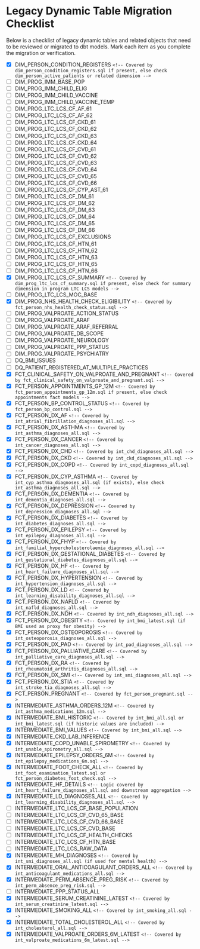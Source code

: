# Legacy Dynamic Table Migration Checklist

Below is a checklist of legacy dynamic tables and related objects that need to be reviewed or migrated to dbt models. Mark each item as you complete the migration or verification.

- [X] DIM_PERSON_CONDITION_REGISTERS  `<!-- Covered by dim_person_condition_registers.sql if present, else check dim_person_active_patients or related dimension -->`
- [ ] DIM_PROG_IMM_BASE_POP
- [ ] DIM_PROG_IMM_CHILD_ELIG
- [ ] DIM_PROG_IMM_CHILD_VACCINE
- [ ] DIM_PROG_IMM_CHILD_VACCINE_TEMP
- [ ] DIM_PROG_LTC_LCS_CF_AF_61
- [ ] DIM_PROG_LTC_LCS_CF_AF_62
- [ ] DIM_PROG_LTC_LCS_CF_CKD_61
- [ ] DIM_PROG_LTC_LCS_CF_CKD_62
- [ ] DIM_PROG_LTC_LCS_CF_CKD_63
- [ ] DIM_PROG_LTC_LCS_CF_CKD_64
- [ ] DIM_PROG_LTC_LCS_CF_CVD_61
- [ ] DIM_PROG_LTC_LCS_CF_CVD_62
- [ ] DIM_PROG_LTC_LCS_CF_CVD_63
- [ ] DIM_PROG_LTC_LCS_CF_CVD_64
- [ ] DIM_PROG_LTC_LCS_CF_CVD_65
- [ ] DIM_PROG_LTC_LCS_CF_CVD_66
- [ ] DIM_PROG_LTC_LCS_CF_CYP_AST_61
- [ ] DIM_PROG_LTC_LCS_CF_DM_61
- [ ] DIM_PROG_LTC_LCS_CF_DM_62
- [ ] DIM_PROG_LTC_LCS_CF_DM_63
- [ ] DIM_PROG_LTC_LCS_CF_DM_64
- [ ] DIM_PROG_LTC_LCS_CF_DM_65
- [ ] DIM_PROG_LTC_LCS_CF_DM_66
- [ ] DIM_PROG_LTC_LCS_CF_EXCLUSIONS
- [ ] DIM_PROG_LTC_LCS_CF_HTN_61
- [ ] DIM_PROG_LTC_LCS_CF_HTN_62
- [ ] DIM_PROG_LTC_LCS_CF_HTN_63
- [ ] DIM_PROG_LTC_LCS_CF_HTN_65
- [ ] DIM_PROG_LTC_LCS_CF_HTN_66
- [X] DIM_PROG_LTC_LCS_CF_SUMMARY  `<!-- Covered by dim_prog_ltc_lcs_cf_summary.sql if present, else check for summary dimension in program LTC LCS models -->`
- [ ] DIM_PROG_LTC_LCS_MOC_BASE
- [X] DIM_PROG_NHS_HEALTH_CHECK_ELIGIBILITY  `<!-- Covered by fct_person_nhs_health_check_status.sql -->`
- [ ] DIM_PROG_VALPROATE_ACTION_STATUS
- [ ] DIM_PROG_VALPROATE_ARAF
- [ ] DIM_PROG_VALPROATE_ARAF_REFERRAL
- [ ] DIM_PROG_VALPROATE_DB_SCOPE
- [ ] DIM_PROG_VALPROATE_NEUROLOGY
- [ ] DIM_PROG_VALPROATE_PPP_STATUS
- [ ] DIM_PROG_VALPROATE_PSYCHIATRY
- [ ] DQ_BMI_ISSUES
- [ ] DQ_PATIENT_REGISTERED_AT_MULTIPLE_PRACTICES
- [X] FCT_CLINICAL_SAFETY_ON_VALPROATE_AND_PREGNANT  `<!-- Covered by fct_clinical_safety_on_valproate_and_pregnant.sql -->`
- [X] FCT_PERSON_APPOINTMENTS_GP_12M  `<!-- Covered by fct_person_appointments_gp_12m.sql if present, else check appointments fact models -->`
- [X] FCT_PERSON_BP_CONTROL_STATUS  `<!-- Covered by fct_person_bp_control.sql -->`
- [X] FCT_PERSON_DX_AF  `<!-- Covered by int_atrial_fibrillation_diagnoses_all.sql -->`
- [X] FCT_PERSON_DX_ASTHMA  `<!-- Covered by int_asthma_diagnoses_all.sql -->`
- [X] FCT_PERSON_DX_CANCER  `<!-- Covered by int_cancer_diagnoses_all.sql -->`
- [X] FCT_PERSON_DX_CHD  `<!-- Covered by int_chd_diagnoses_all.sql -->`
- [X] FCT_PERSON_DX_CKD  `<!-- Covered by int_ckd_diagnoses_all.sql -->`
- [X] FCT_PERSON_DX_COPD  `<!-- Covered by int_copd_diagnoses_all.sql -->`
- [X] FCT_PERSON_DX_CYP_ASTHMA  `<!-- Covered by int_cyp_asthma_diagnoses_all.sql (if exists), else check int_asthma_diagnoses_all.sql -->`
- [X] FCT_PERSON_DX_DEMENTIA  `<!-- Covered by int_dementia_diagnoses_all.sql -->`
- [X] FCT_PERSON_DX_DEPRESSION  `<!-- Covered by int_depression_diagnoses_all.sql -->`
- [X] FCT_PERSON_DX_DIABETES  `<!-- Covered by int_diabetes_diagnoses_all.sql -->`
- [X] FCT_PERSON_DX_EPILEPSY  `<!-- Covered by int_epilepsy_diagnoses_all.sql -->`
- [X] FCT_PERSON_DX_FHYP  `<!-- Covered by int_familial_hypercholesterolaemia_diagnoses_all.sql -->`
- [X] FCT_PERSON_DX_GESTATIONAL_DIABETES  `<!-- Covered by int_gestational_diabetes_diagnoses_all.sql -->`
- [X] FCT_PERSON_DX_HF  `<!-- Covered by int_heart_failure_diagnoses_all.sql -->`
- [X] FCT_PERSON_DX_HYPERTENSION  `<!-- Covered by int_hypertension_diagnoses_all.sql -->`
- [X] FCT_PERSON_DX_LD  `<!-- Covered by int_learning_disability_diagnoses_all.sql -->`
- [X] FCT_PERSON_DX_NAFLD  `<!-- Covered by int_nafld_diagnoses_all.sql -->`
- [X] FCT_PERSON_DX_NDH  `<!-- Covered by int_ndh_diagnoses_all.sql -->`
- [X] FCT_PERSON_DX_OBESITY  `<!-- Covered by int_bmi_latest.sql (if BMI used as proxy for obesity) -->`
- [X] FCT_PERSON_DX_OSTEOPOROSIS  `<!-- Covered by int_osteoporosis_diagnoses_all.sql -->`
- [X] FCT_PERSON_DX_PAD  `<!-- Covered by int_pad_diagnoses_all.sql -->`
- [X] FCT_PERSON_DX_PALLIATIVE_CARE  `<!-- Covered by int_palliative_care_diagnoses_all.sql -->`
- [X] FCT_PERSON_DX_RA  `<!-- Covered by int_rheumatoid_arthritis_diagnoses_all.sql -->`
- [X] FCT_PERSON_DX_SMI  `<!-- Covered by int_smi_diagnoses_all.sql -->`
- [X] FCT_PERSON_DX_STIA  `<!-- Covered by int_stroke_tia_diagnoses_all.sql -->`
- [X] FCT_PERSON_PREGNANT  `<!-- Covered by fct_person_pregnant.sql -->`
- [X] INTERMEDIATE_ASTHMA_ORDERS_12M  `<!-- Covered by int_asthma_medications_12m.sql -->`
- [X] INTERMEDIATE_BMI_HISTORIC  `<!-- Covered by int_bmi_all.sql or int_bmi_latest.sql (if historic values are included) -->`
- [X] INTERMEDIATE_BMI_VALUES  `<!-- Covered by int_bmi_all.sql -->`
- [X] INTERMEDIATE_CKD_LAB_INFERENCE
- [X] INTERMEDIATE_COPD_UNABLE_SPIROMETRY  `<!-- Covered by int_unable_spirometry_all.sql -->`
- [X] INTERMEDIATE_EPILEPSY_ORDERS_6M  `<!-- Covered by int_epilepsy_medications_6m.sql -->`
- [X] INTERMEDIATE_FOOT_CHECK_ALL  `<!-- Covered by int_foot_examination_latest.sql or fct_person_diabetes_foot_check.sql -->`
- [X] INTERMEDIATE_HF_DETAILS  `<!-- Logic covered by int_heart_failure_diagnoses_all.sql and downstream aggregation -->`
- [X] INTERMEDIATE_LD_DIAGNOSES_ALL  `<!-- Covered by int_learning_disability_diagnoses_all.sql -->`
- [ ] INTERMEDIATE_LTC_LCS_CF_BASE_POPULATION
- [ ] INTERMEDIATE_LTC_LCS_CF_CVD_65_BASE
- [ ] INTERMEDIATE_LTC_LCS_CF_CVD_66_BASE
- [ ] INTERMEDIATE_LTC_LCS_CF_CVD_BASE
- [ ] INTERMEDIATE_LTC_LCS_CF_HEALTH_CHECKS
- [ ] INTERMEDIATE_LTC_LCS_CF_HTN_BASE
- [ ] INTERMEDIATE_LTC_LCS_RAW_DATA
- [X] INTERMEDIATE_MH_DIAGNOSES  `<!-- Covered by int_smi_diagnoses_all.sql (if used for mental health) -->`
- [X] INTERMEDIATE_ORAL_ANTICOAGULANT_ORDERS_ALL  `<!-- Covered by int_anticoagulant_medications_all.sql -->`
- [X] INTERMEDIATE_PERM_ABSENCE_PREG_RISK  `<!-- Covered by int_perm_absence_preg_risk.sql -->`
- [ ] INTERMEDIATE_PPP_STATUS_ALL
- [X] INTERMEDIATE_SERUM_CREATININE_LATEST  `<!-- Covered by int_serum_creatinine_latest.sql -->`
- [X] INTERMEDIATE_SMOKING_ALL  `<!-- Covered by int_smoking_all.sql -->`
- [X] INTERMEDIATE_TOTAL_CHOLESTEROL_ALL  `<!-- Covered by int_cholesterol_all.sql -->`
- [X] INTERMEDIATE_VALPROATE_ORDERS_6M_LATEST  `<!-- Covered by int_valproate_medications_6m_latest.sql -->`
